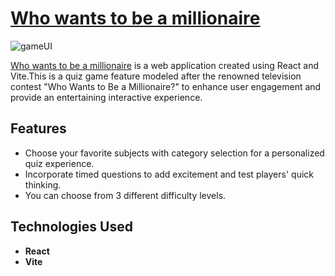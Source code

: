 
# [Who wants to be a millionaire](https://millionaire-quiz-game.netlify.app/)



![gameUI](https://github.com/GeorgeOprea1/quiz-game/assets/127131773/1e051996-0a14-4010-95cd-f1a066364a31)




 [Who wants to be a millionaire](https://millionaire-quiz-game.netlify.app/) is a web application created using React and Vite.This is  a quiz game feature modeled after the renowned television contest "Who Wants to Be a Millionaire?" to enhance user engagement and provide an entertaining interactive experience.

## Features
- Choose your favorite subjects with category selection for a personalized quiz experience.
- Incorporate timed questions to add excitement and test players' quick thinking.
- You can choose from 3 different difficulty levels.


## Technologies Used

- **React** 
- **Vite** 


